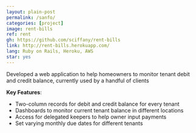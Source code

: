 ```yaml
---
layout: plain-post
permalink: /sanfo/
categories: [project]
image: rent-bills
ref: rent
gh: https://github.com/sciffany/rent-bills
link: http://rent-bills.herokuapp.com/
lang: Ruby on Rails, Heroku, AWS
star: yes
---
```


Developed a web application to help homeowners to monitor tenant debit and credit balance, currently used by a handful of clients

<b>Key Features</b>:

- Two-column records for debit and credit balance for every tenant
- Dashboards to monitor current tenant balance in different locations
- Access for delegated keepers to help owner input payments
- Set varying monthly due dates for different tenants
